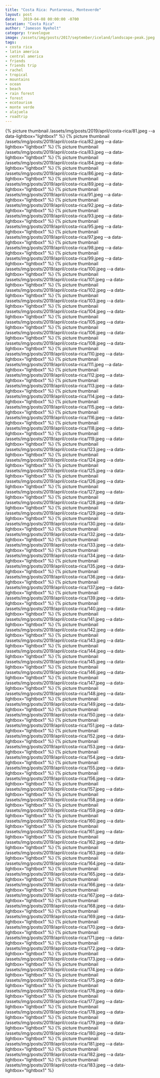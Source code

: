 ```yaml
---
title: "Costa Rica: Puntarenas, Monteverde"
layout: post
date:   2019-04-08 00:00:00 -0700
location: "Costa Rica"
author: "Jameson Nyeholt"
category: travelogue
image: /assets/img/posts/2017/september/iceland/landscape-peak.jpeg
tags:
- costa rica
- latin america
- central america
- friends
- friends trip
- rachel
- tropical
- mountains
- ocean
- beach
- rain forest
- forest
- ecotourism
- monte verde
- alajuela
- roadtrip
---
```


<!--description-->

{% picture thumbnail /assets/img/posts/2019/april/costa-rica/81.jpeg --a data-lightbox="lightbox1" %}
{% picture thumbnail /assets/img/posts/2019/april/costa-rica/82.jpeg --a data-lightbox="lightbox1" %}
{% picture thumbnail /assets/img/posts/2019/april/costa-rica/83.jpeg --a data-lightbox="lightbox1" %}
{% picture thumbnail /assets/img/posts/2019/april/costa-rica/84.jpeg --a data-lightbox="lightbox1" %}
{% picture thumbnail /assets/img/posts/2019/april/costa-rica/86.jpeg --a data-lightbox="lightbox1" %}
{% picture thumbnail /assets/img/posts/2019/april/costa-rica/89.jpeg --a data-lightbox="lightbox1" %}
{% picture thumbnail /assets/img/posts/2019/april/costa-rica/91.jpeg --a data-lightbox="lightbox1" %}
{% picture thumbnail /assets/img/posts/2019/april/costa-rica/92.jpeg --a data-lightbox="lightbox1" %}
{% picture thumbnail /assets/img/posts/2019/april/costa-rica/93.jpeg --a data-lightbox="lightbox1" %}
{% picture thumbnail /assets/img/posts/2019/april/costa-rica/95.jpeg --a data-lightbox="lightbox1" %}
{% picture thumbnail /assets/img/posts/2019/april/costa-rica/97.jpeg --a data-lightbox="lightbox1" %}
{% picture thumbnail /assets/img/posts/2019/april/costa-rica/98.jpeg --a data-lightbox="lightbox1" %}
{% picture thumbnail /assets/img/posts/2019/april/costa-rica/99.jpeg --a data-lightbox="lightbox1" %}
{% picture thumbnail /assets/img/posts/2019/april/costa-rica/100.jpeg --a data-lightbox="lightbox1" %}
{% picture thumbnail /assets/img/posts/2019/april/costa-rica/101.jpeg --a data-lightbox="lightbox1" %}
{% picture thumbnail /assets/img/posts/2019/april/costa-rica/102.jpeg --a data-lightbox="lightbox1" %}
{% picture thumbnail /assets/img/posts/2019/april/costa-rica/103.jpeg --a data-lightbox="lightbox1" %}
{% picture thumbnail /assets/img/posts/2019/april/costa-rica/104.jpeg --a data-lightbox="lightbox1" %}
{% picture thumbnail /assets/img/posts/2019/april/costa-rica/105.jpeg --a data-lightbox="lightbox1" %}
{% picture thumbnail /assets/img/posts/2019/april/costa-rica/106.jpeg --a data-lightbox="lightbox1" %}
{% picture thumbnail /assets/img/posts/2019/april/costa-rica/108.jpeg --a data-lightbox="lightbox1" %}
{% picture thumbnail /assets/img/posts/2019/april/costa-rica/110.jpeg --a data-lightbox="lightbox1" %}
{% picture thumbnail /assets/img/posts/2019/april/costa-rica/111.jpeg --a data-lightbox="lightbox1" %}
{% picture thumbnail /assets/img/posts/2019/april/costa-rica/112.jpeg --a data-lightbox="lightbox1" %}
{% picture thumbnail /assets/img/posts/2019/april/costa-rica/113.jpeg --a data-lightbox="lightbox1" %}
{% picture thumbnail /assets/img/posts/2019/april/costa-rica/114.jpeg --a data-lightbox="lightbox1" %}
{% picture thumbnail /assets/img/posts/2019/april/costa-rica/115.jpeg --a data-lightbox="lightbox1" %}
{% picture thumbnail /assets/img/posts/2019/april/costa-rica/116.jpeg --a data-lightbox="lightbox1" %}
{% picture thumbnail /assets/img/posts/2019/april/costa-rica/118.jpeg --a data-lightbox="lightbox1" %}
{% picture thumbnail /assets/img/posts/2019/april/costa-rica/119.jpeg --a data-lightbox="lightbox1" %}
{% picture thumbnail /assets/img/posts/2019/april/costa-rica/123.jpeg --a data-lightbox="lightbox1" %}
{% picture thumbnail /assets/img/posts/2019/april/costa-rica/124.jpeg --a data-lightbox="lightbox1" %}
{% picture thumbnail /assets/img/posts/2019/april/costa-rica/125.jpeg --a data-lightbox="lightbox1" %}
{% picture thumbnail /assets/img/posts/2019/april/costa-rica/126.jpeg --a data-lightbox="lightbox1" %}
{% picture thumbnail /assets/img/posts/2019/april/costa-rica/127.jpeg --a data-lightbox="lightbox1" %}
{% picture thumbnail /assets/img/posts/2019/april/costa-rica/128.jpeg --a data-lightbox="lightbox1" %}
{% picture thumbnail /assets/img/posts/2019/april/costa-rica/129.jpeg --a data-lightbox="lightbox1" %}
{% picture thumbnail /assets/img/posts/2019/april/costa-rica/130.jpeg --a data-lightbox="lightbox1" %}
{% picture thumbnail /assets/img/posts/2019/april/costa-rica/132.jpeg --a data-lightbox="lightbox1" %}
{% picture thumbnail /assets/img/posts/2019/april/costa-rica/133.jpeg --a data-lightbox="lightbox1" %}
{% picture thumbnail /assets/img/posts/2019/april/costa-rica/134.jpeg --a data-lightbox="lightbox1" %}
{% picture thumbnail /assets/img/posts/2019/april/costa-rica/135.jpeg --a data-lightbox="lightbox1" %}
{% picture thumbnail /assets/img/posts/2019/april/costa-rica/136.jpeg --a data-lightbox="lightbox1" %}
{% picture thumbnail /assets/img/posts/2019/april/costa-rica/137.jpeg --a data-lightbox="lightbox1" %}
{% picture thumbnail /assets/img/posts/2019/april/costa-rica/139.jpeg --a data-lightbox="lightbox1" %}
{% picture thumbnail /assets/img/posts/2019/april/costa-rica/140.jpeg --a data-lightbox="lightbox1" %}
{% picture thumbnail /assets/img/posts/2019/april/costa-rica/141.jpeg --a data-lightbox="lightbox1" %}
{% picture thumbnail /assets/img/posts/2019/april/costa-rica/142.jpeg --a data-lightbox="lightbox1" %}
{% picture thumbnail /assets/img/posts/2019/april/costa-rica/143.jpeg --a data-lightbox="lightbox1" %}
{% picture thumbnail /assets/img/posts/2019/april/costa-rica/144.jpeg --a data-lightbox="lightbox1" %}
{% picture thumbnail /assets/img/posts/2019/april/costa-rica/145.jpeg --a data-lightbox="lightbox1" %}
{% picture thumbnail /assets/img/posts/2019/april/costa-rica/146.jpeg --a data-lightbox="lightbox1" %}
{% picture thumbnail /assets/img/posts/2019/april/costa-rica/147.jpeg --a data-lightbox="lightbox1" %}
{% picture thumbnail /assets/img/posts/2019/april/costa-rica/148.jpeg --a data-lightbox="lightbox1" %}
{% picture thumbnail /assets/img/posts/2019/april/costa-rica/149.jpeg --a data-lightbox="lightbox1" %}
{% picture thumbnail /assets/img/posts/2019/april/costa-rica/150.jpeg --a data-lightbox="lightbox1" %}
{% picture thumbnail /assets/img/posts/2019/april/costa-rica/151.jpeg --a data-lightbox="lightbox1" %}
{% picture thumbnail /assets/img/posts/2019/april/costa-rica/152.jpeg --a data-lightbox="lightbox1" %}
{% picture thumbnail /assets/img/posts/2019/april/costa-rica/153.jpeg --a data-lightbox="lightbox1" %}
{% picture thumbnail /assets/img/posts/2019/april/costa-rica/154.jpeg --a data-lightbox="lightbox1" %}
{% picture thumbnail /assets/img/posts/2019/april/costa-rica/155.jpeg --a data-lightbox="lightbox1" %}
{% picture thumbnail /assets/img/posts/2019/april/costa-rica/156.jpeg --a data-lightbox="lightbox1" %}
{% picture thumbnail /assets/img/posts/2019/april/costa-rica/157.jpeg --a data-lightbox="lightbox1" %}
{% picture thumbnail /assets/img/posts/2019/april/costa-rica/158.jpeg --a data-lightbox="lightbox1" %}
{% picture thumbnail /assets/img/posts/2019/april/costa-rica/159.jpeg --a data-lightbox="lightbox1" %}
{% picture thumbnail /assets/img/posts/2019/april/costa-rica/160.jpeg --a data-lightbox="lightbox1" %}
{% picture thumbnail /assets/img/posts/2019/april/costa-rica/161.jpeg --a data-lightbox="lightbox1" %}
{% picture thumbnail /assets/img/posts/2019/april/costa-rica/162.jpeg --a data-lightbox="lightbox1" %}
{% picture thumbnail /assets/img/posts/2019/april/costa-rica/163.jpeg --a data-lightbox="lightbox1" %}
{% picture thumbnail /assets/img/posts/2019/april/costa-rica/164.jpeg --a data-lightbox="lightbox1" %}
{% picture thumbnail /assets/img/posts/2019/april/costa-rica/165.jpeg --a data-lightbox="lightbox1" %}
{% picture thumbnail /assets/img/posts/2019/april/costa-rica/166.jpeg --a data-lightbox="lightbox1" %}
{% picture thumbnail /assets/img/posts/2019/april/costa-rica/167.jpeg --a data-lightbox="lightbox1" %}
{% picture thumbnail /assets/img/posts/2019/april/costa-rica/168.jpeg --a data-lightbox="lightbox1" %}
{% picture thumbnail /assets/img/posts/2019/april/costa-rica/169.jpeg --a data-lightbox="lightbox1" %}
{% picture thumbnail /assets/img/posts/2019/april/costa-rica/170.jpeg --a data-lightbox="lightbox1" %}
{% picture thumbnail /assets/img/posts/2019/april/costa-rica/171.jpeg --a data-lightbox="lightbox1" %}
{% picture thumbnail /assets/img/posts/2019/april/costa-rica/172.jpeg --a data-lightbox="lightbox1" %}
{% picture thumbnail /assets/img/posts/2019/april/costa-rica/173.jpeg --a data-lightbox="lightbox1" %}
{% picture thumbnail /assets/img/posts/2019/april/costa-rica/174.jpeg --a data-lightbox="lightbox1" %}
{% picture thumbnail /assets/img/posts/2019/april/costa-rica/175.jpeg --a data-lightbox="lightbox1" %}
{% picture thumbnail /assets/img/posts/2019/april/costa-rica/176.jpeg --a data-lightbox="lightbox1" %}
{% picture thumbnail /assets/img/posts/2019/april/costa-rica/177.jpeg --a data-lightbox="lightbox1" %}
{% picture thumbnail /assets/img/posts/2019/april/costa-rica/178.jpeg --a data-lightbox="lightbox1" %}
{% picture thumbnail /assets/img/posts/2019/april/costa-rica/179.jpeg --a data-lightbox="lightbox1" %}
{% picture thumbnail /assets/img/posts/2019/april/costa-rica/180.jpeg --a data-lightbox="lightbox1" %}
{% picture thumbnail /assets/img/posts/2019/april/costa-rica/181.jpeg --a data-lightbox="lightbox1" %}
{% picture thumbnail /assets/img/posts/2019/april/costa-rica/182.jpeg --a data-lightbox="lightbox1" %}
{% picture thumbnail /assets/img/posts/2019/april/costa-rica/183.jpeg --a data-lightbox="lightbox1" %}
